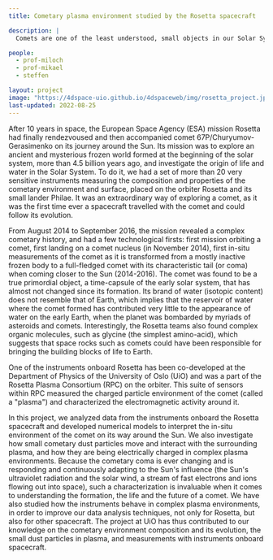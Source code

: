 ```yaml
---
title: Cometary plasma environment studied by the Rosetta spacecraft

description: |
  Comets are one of the least understood, small objects in our Solar System, made primarily of ice, dust and small rocks. When approaching Sun, parts of this material is being heated up and creates a coma - partially ionized atmosphere around a comet. This represents a very complex system actively interacting with the solar wind plasma. The Rosetta mission is unique, as it will accompany the comet for over a year, and it will be the first time ever the mankind will explore a comet with such a close inspection.

people:
  - prof-miloch
  - prof-mikael
  - steffen

layout: project
image: "https://4dspace-uio.github.io/4dspaceweb/img/rosetta_project.jpeg"
last-updated: 2022-08-25
---
```


After 10 years in space, the European Space Agency (ESA) mission Rosetta had finally rendezvoused and then accompanied comet 67P/Churyumov-Gerasimenko on its journey around the Sun. Its mission was to explore an ancient and mysterious frozen world formed at the beginning of the solar system, more than 4.5 billion years ago, and investigate the origin of life and water in the Solar System. To do it, we had a set of more than 20 very sensitive instruments measuring the composition and properties of the cometary environment and surface, placed on the orbiter Rosetta and its small lander Philae. It was an extraordinary way of exploring a comet, as it was the first time ever a spacecraft travelled with the comet and could follow its evolution.

 From August 2014 to September 2016, the mission revealed a complex cometary history, and had a few technological firsts: first mission orbiting a comet, first landing on a comet nucleus (in November 2014), first in-situ measurements of the comet as it is transformed from a mostly inactive frozen body to a full-fledged comet with its characteristic tail (or coma) when coming closer to the Sun (2014-2016). The comet was found to be a true primordial object, a time-capsule of the early solar system, that has almost not changed since its formation. Its brand of water (isotopic content) does not resemble that of Earth, which implies that the reservoir of water where the comet formed has contributed very little to the appearance of water on the early Earth, when the planet was bombarded by myriads of asteroids and comets. Interestingly, the Rosetta teams also found complex organic molecules, such as glycine (the simplest amino-acid), which suggests that space rocks such as comets could have been responsible for bringing the building blocks of life to Earth.

 One of the instruments onboard Rosetta has been co-developed at the Department of Physics of the University of Oslo (UiO) and was a part of the Rosetta Plasma Consortium (RPC) on the orbiter. This suite of sensors within RPC measured the charged particle environment of the comet (called a "plasma") and characterized the electromagnetic activity around it.

 In this project, we analyzed data from the instruments onboard the Rosetta spacecraft and developed numerical models to interpret the in-situ environment of the comet on its way around the Sun. We also investigate how small cometary dust particles move and interact with the surrounding plasma, and how they are being electrically charged in complex plasma environments. Because the cometary coma is ever changing and is responding and continuously adapting to the Sun's influence (the Sun's ultraviolet radiation and the solar wind, a stream of fast electrons and ions flowing out into space), such a characterization is invaluable when it comes to understanding the formation, the life and the future of a comet. We have also studied how the instruments behave in complex plasma environments, in order to improve our data analysis techniques, not only for Rosetta, but also for other spacecraft. The project at UiO has thus contributed to our knowledge on the cometary environment composition and its evolution, the small dust particles in plasma, and measurements with instruments onboard spacecraft.
